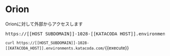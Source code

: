 # Orion

Orionに対して外部からアクセスします

<pre>https://[[HOST_SUBDOMAIN]]-1028-[[KATACODA_HOST]].environments.katacoda.com/</pre>

`curl https://[[HOST_SUBDOMAIN]]-1028-[[KATACODA_HOST]].environments.katacoda.com/`{{execute}}
